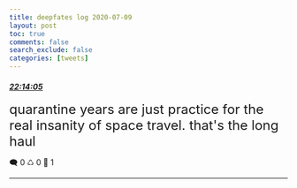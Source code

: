 ```yaml
---
title: deepfates log 2020-07-09
layout: post
toc: true
comments: false
search_exclude: false
categories: [tweets]
---
```



#### <a href = "https://twitter.com/deepfates/status/1281441539839758342">*22:14:05*</a>

<font size="5">quarantine years are just practice for the real insanity of space travel. that's the long haul</font>



🗨️ 0 ♺ 0 🤍  1   

---
    
            

